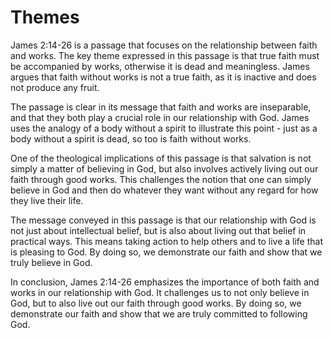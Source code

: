 # Themes

James 2:14-26 is a passage that focuses on the relationship between faith and works. The key theme expressed in this passage is that true faith must be accompanied by works, otherwise it is dead and meaningless. James argues that faith without works is not a true faith, as it is inactive and does not produce any fruit.

The passage is clear in its message that faith and works are inseparable, and that they both play a crucial role in our relationship with God. James uses the analogy of a body without a spirit to illustrate this point - just as a body without a spirit is dead, so too is faith without works.

One of the theological implications of this passage is that salvation is not simply a matter of believing in God, but also involves actively living out our faith through good works. This challenges the notion that one can simply believe in God and then do whatever they want without any regard for how they live their life.

The message conveyed in this passage is that our relationship with God is not just about intellectual belief, but is also about living out that belief in practical ways. This means taking action to help others and to live a life that is pleasing to God. By doing so, we demonstrate our faith and show that we truly believe in God.

In conclusion, James 2:14-26 emphasizes the importance of both faith and works in our relationship with God. It challenges us to not only believe in God, but to also live out our faith through good works. By doing so, we demonstrate our faith and show that we are truly committed to following God.